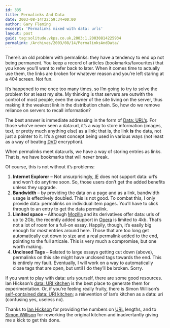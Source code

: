 ```yaml
---
id: 335
title: Permalinks And Data
date: 2003-08-14T22:59:34+00:00
author: Gary Fleming
excerpt: 'Permalinks mixed with data: urls'
layout: post
guid: tag:solitude.vkps.co.uk,2003:1,20030814225934
permalink: /Archives/2003/08/14/PermalinksAndData/
---
```

There&#8217;s an old problem with permalinks: they have a tendency to end up not being permanent. You keep a record of articles (bookmarks/favourites) that you know you&#8217;ll want to refer back to later. When it comes time to actually use them, the links are broken for whatever reason and you&#8217;re left staring at a 404 screen. Not fun.

It&#8217;s happened to me once too many times, so I&#8217;m going to try to solve the problem for at least my site. My thinking is that servers are outwith the control of most people, even the owner of the site living on the server, thus making it the weakest link in the distribution chain. So, how do we remove reliance on servers to recall information?

The best answer is immediate addressing in the form of [Data: <acronym title="Uniform Resource Locator">URL</acronym>&#8216;s](http://www.ietf.org/rfc/rfc2397). For those who&#8217;ve never seen a data:url, it&#8217;s a way to store information (images, text, or pretty much anything else) as a link; that is, the link **is** the data, not just a pointer to it. It&#8217;s a great concept being used in various ways (not least as a way of beating <acronym title="Digital Video Disc">DVD</acronym> encryption).

When permalinks meet data:urls, we have a way of storing entries as links. That is, we have bookmarks that will _never_ break.

Of course, this is not without it&#8217;s problems:

  1. **Internet Explorer** &#8211; Not unsurprisingly, <acronym title="Internet Explorer">IE</acronym> does not support data: url&#8217;s and won&#8217;t do anytime soon. So, those users don&#8217;t get the added benefits unless they upgrade.
  2. **Bandwidth** &#8211; by providing the data on a page and as a link, bandwidth usage is effectively doubled. This is not good. To combat this, I only provide data: permalinks on individual item pages. You&#8217;ll have to click through to an entry to get the data permalink.
  3. **Limited space** &#8211; Although [Mozilla](http://www.mozilla.org) and its derivatives offer data: urls of up to 2Gb, the recently added support in [Opera](http://www.opera.com) is limited to 4kb. That&#8217;s not a lot of room for a full-on essay. Happily, though, it&#8217;s easily big enough for _most_ entries around here. Those that are too long get automatically cut down to size and a real permalink added to the end, pointing to the full articale. This is very much a compromise, but one worth making.
  4. **Unclosed Tags** &#8211; Related to large essays getting cut down (above), permalinks on this site might have unclosed tags towards the end. This is entirely my fault. Eventually, I will work on a way to automatically close tags that are open, but until I do they&#8217;ll be broken. Sorry.

If you want to play with data: urls yourself, there are some good resources. Ian Hickson&#8217;s [data: <acronym title="Uniform Resource Indicator">URI</acronym> kitchen](http://software.hixie.ch/utilities/cgi/data/data) is the best place to generate them for experimentation. Or, if you&#8217;re feeling really fruity, there is Simon Willison&#8217;s [self-contained data: URI kitchen](http://simon.incutio.com/archive/2003/08/11/selfContained#comments); a reinvention of Ian&#8217;s kitchen as a data: uri (confusing yes, useless no).

Thanks to [Ian Hickson](http://ln.hixie.ch) for providing the numbers on <acronym title="Uniform Resource Locator">URL</acronym> lengths, and to [Simon Willison](http://simon.incutio.com) for reworking the original kitchen and inadvertantly giving me a kick to get this done.